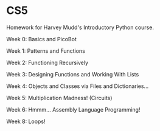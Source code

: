 # CS5

Homework for Harvey Mudd's Introductory Python course. 


Week 0: Basics and PicoBot

Week 1: Patterns and Functions

Week 2: Functioning Recursively

Week 3: Designing Functions and Working With Lists

Week 4: Objects and Classes via Files and Dictionaries...

Week 5: Multiplication Madness! (Circuits)

Week 6: Hmmm... Assembly Language Programming!

Week 8: Loops!
